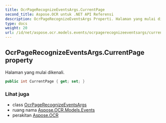 ```yaml
---
title: OcrPageRecognizeEventsArgs.CurrentPage
second_title: Aspose.OCR untuk .NET API Referensi
description: OcrPageRecognizeEventsArgs Properti. Halaman yang mulai dikenali.
type: docs
weight: 20
url: /id/net/aspose.ocr.models.events/ocrpagerecognizeeventsargs/currentpage/
---
```

## OcrPageRecognizeEventsArgs.CurrentPage property

Halaman yang mulai dikenali.

```csharp
public int CurrentPage { get; set; }
```

### Lihat juga

* class [OcrPageRecognizeEventsArgs](../)
* ruang nama [Aspose.OCR.Models.Events](../../ocrpagerecognizeeventsargs/)
* perakitan [Aspose.OCR](../../../)


